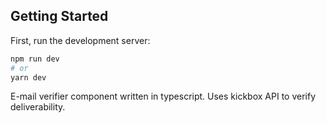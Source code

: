 ## Getting Started

First, run the development server:

```bash
npm run dev
# or
yarn dev
```

E-mail verifier component written in typescript. Uses kickbox API to verify deliverability.